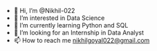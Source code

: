 - 👋 Hi, I’m @Nikhil-022
- 👀 I’m interested in Data Science
- 🌱 I’m currently learning Python and SQL
- 💞️ I’m looking for an Internship in Data Analyst
- 📫 How to reach me nikhilgoyal022@gmail.com

<!---
Nikhil-022/Nikhil-022 is a ✨ special ✨ repository because its `README.md` (this file) appears on your GitHub profile.
You can click the Preview link to take a look at your changes.
--->
